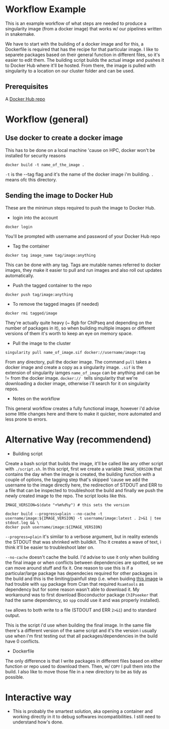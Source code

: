 # Workflow Example

This is an example workflow of what steps are needed to produce a singularity image (from a docker image) that works w/ our pipelines written in snakemake.

We have to start with the building of a docker image and for this, a Dockerfile is required that has the recipe for that particular image. I like to separete packages based on their general function in different files, so it's easier to edit them. The building script builds the actual image and pushes it to Docker Hub where it'll be hosted. From there, the image is pulled with singularity to a location on our cluster folder and can be used.

## Prerequisites

A [Docker Hub repo](https://www.docker.com/)

# Workflow (general)

## Use docker to create a docker image

This has to be done on a local machine 'cause on HPC, docker won't be installed for security reasons

```
docker build -t name_of_the_image . 
```

`-t` is the --tag flag and it's the name of the docker image i'm building. `.` means ofc this directory.

## Sending the image to Docker Hub

These are the minimun steps required to push the image to Docker Hub.

* login into the account

```
docker login
``` 

You'll be prompted with username and password of your Docker Hub repo

* Tag the container

```
docker tag image_name tag/image:anything
``` 

This can be done with any tag. Tags are mutable names referred to docker images, they make it easier to pull and run images and also roll out updates automatically.

* Push the tagged container to the repo

```
docker push tag/image:anything
``` 

* To remove the tagged images (if needed)

```
docker rmi tagged/image
``` 

They're actually quite heavy (~ 8gb for ChIPseq and depending on the number of packages in it), so when building multiple images or different versions of them it's worth to keep an eye on memory space.

* Pull the image to the cluster

```
singularity pull name_of_image.sif docker://username/image:tag
```
From any directory, pull the docker image. The command `pull` takes a docker image and create a copy as a singularity image. `.sif` is the extension of singularity iamges `name_of_image` can be anything and can be != from the docker image. `docker:// ` tells singularity that we're downloading a docker image, otherwise i'll search for it on singularity repos.

* Notes on the workflow

This general workflow creates a fully functional image, however i'd advise some little changes here and there to make it quicker, more automated and less prone to errors.

# Alternative Way (recommendend)

* Building script

Create a bash script that builds the image, it'll be called like any other script with `./script.sh`. In this script, first we create a variable `IMAGE_VERSION` that contains the day when the image is created, the building function with a couple of options, the tagging step that's skipped 'cause we add the username to the image directly here, the redirection of STDOUT and ERR to a file that can be inspected to troubleshoot the build and finally we push the newly created image to the repo. The script looks like this.

```
IMAGE_VERSION=$(date "+%m%d%y") # this sets the version

docker build --progress=plain --no-cache -t username/image:${IMAGE_VERSION} -t username/image:latest . 2>&1 | tee stdout.log && \
docker push username/image:${IMAGE_VERSION}

```

`--progress=plain` it's similar to a verbose argument, but in reality extends the STDOUT that was shrinked with buildkit. Tho it creates a wave of text, i think it'll be easier to troubleshoot later on.  

`--no-cache` doesn't cache the build. I'd advise to use it only when building the final image or when conflicts between dependencies are spotted, se we can move around stuff and fix it. One reason to use this is if a particular/large package has dependecies required for other packages in the build and this is the limiting/painfull step (i.e. when buiding [this image](https://github.com/AndreaMariani-AM/Docker/tree/main/ChIPseq-snakemake) ia had trouble with `spp` package from Cran that required `Rsamtools` as dependency but for some reason wasn't able to download it. My workaround was to first download Bioconductor package `ChIPseeker` that had the same dependency, so `spp` could use it and was properly installed).  

`tee` allows to both write to a file (STDOUT and ERR `2>&1`) and to standard output.

This is the script i'd use when building the final image. In the same file there's a different version of the same script and it's the version i usually use when i'm first testing out that all packages/dependencies in the build have 0 conflicts.

* Dockerfile

The only difference is that I write packages in different files based on either function or repo used to download them. Then, w/ `COPY` I pull them into the build. I also like to move those file in a new directory to be as tidy as possible.


# Interactive way

* This is probably the smartest solution, aka opening a container and working directly in it to debug softwares incompatibilities. I still need to understand how's done.